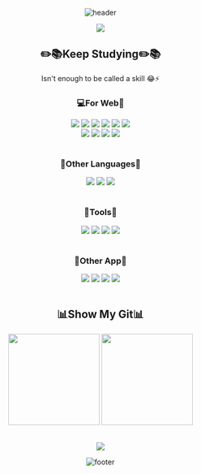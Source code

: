 <div align="center">
  
![header](https://capsule-render.vercel.app/api?type=waving&color=gradient&height=230&section=header&text=Hi%20I'm%20YeChan!&fontAlign=50&fontAlignY=45&fontSize=70&fontColor=000000&desc=Studying%20for%20become%20Full%20Stack%20Dev&descAlignY=20&descAlign=65)


  
<a href="#" target="_blank">
  <img src="https://img.shields.io/badge/-ssy01077@gmail.com-EA4335?style=for-the-badge&logo=Gmail&logoColor=ffffff"/>
</a><br/>


## :pencil2::books:Keep Studying:pencil2::books:
Isn't enough to be called a skill :joy::zap:
  
### :computer:For Web:page_facing_up:
<a href="#" target="_blank"><img src="https://img.shields.io/badge/-HTML5-F05032?style=for-the-badge&logo=html5&logoColor=ffffff"/></a>
<a href="#" target="_blank"><img src="https://img.shields.io/badge/-CSS-92FE9D?style=for-the-badge&logo=css3&logoColor=ffffff"/></a>
<a href="#" target="_blank"><img src="https://img.shields.io/badge/-Thymeleaf-005F0F?style=for-the-badge&logo=Thymeleaf&logoColor=ffffff"/></a>
<a href="#" target="_blank"><img src="https://img.shields.io/badge/-React-61DAFB?style=for-the-badge&logo=React&logoColor=ffffff"/></a>
<a href="#" target="_blank"><img src="https://img.shields.io/badge/-Bulma-00D1B2?style=for-the-badge&logo=Bulma&logoColor=ffffff"/></a>
<a href="#" target="_blank"><img src="https://img.shields.io/badge/-Bootstrap-7952B3?style=for-the-badge&logo=Bootstrap&logoColor=ffffff"/></a></br>
<a href="#" target="_blank"><img src="https://img.shields.io/badge/-Java-007396?style=for-the-badge&logo=java&logoColor=ffffff"/></a>
<a href="#" target="_blank"><img src="https://img.shields.io/badge/-Java Script-F7DF1E?style=for-the-badge&logo=javascript&logoColor=ffffff"/></a>
<a href="#" target="_blank"><img src="https://img.shields.io/badge/-Spring-6DB33F?style=for-the-badge&logo=spring&logoColor=ffffff"/></a>
<a href="#" target="_blank"><img src="https://img.shields.io/badge/-MySQL-4479A1?style=for-the-badge&logo=MySQL&logoColor=ffffff"/></a><br/><br/>

### :blue_book:Other Languages:blue_book:
<a href="#" target="_blank"><img src="https://img.shields.io/badge/-Python-3776AB?style=for-the-badge&logo=python&logoColor=ffffff"/></a>
<a href="#" target="_blank"><img src="https://img.shields.io/badge/-C-A8B9CC?style=for-the-badge&logo=c&logoColor=ffffff"/></a>
<a href="#" target="_blank"><img src="https://img.shields.io/badge/-C++-00599C?style=for-the-badge&logo=c%2B%2B&logoColor=ffffff"/></a><br/><br/>

### :wrench:Tools:wrench:
<a href="#" target="_blank"><img src="https://img.shields.io/badge/-IntelliJ IDEA-000000?style=for-the-badge&logo=intellijidea&logoColor=ffffff"/></a>
<a href="#" target="_blank"><img src="https://img.shields.io/badge/-PyCharm-000000?style=for-the-badge&logo=PyCharm&logoColor=ffffff"/></a>
<a href="#" target="_blank"><img src="https://img.shields.io/badge/-Visual Studio Code-007ACC?style=for-the-badge&logo=VisualStudioCode&logoColor=ffffff"/></a>
<a href="#" target="_blank"><img src="https://img.shields.io/badge/-Eclipse IDE-2C2255?style=for-the-badge&logo=EclipseIDE&logoColor=ffffff"/></a><br/><br/>

### :notebook_with_decorative_cover:Other App:notebook_with_decorative_cover:
<a href="#" target="_blank"><img src="https://img.shields.io/badge/-Git-F05032?style=for-the-badge&logo=git&logoColor=ffffff"/></a>
<a href="#" target="_blank"><img src="https://img.shields.io/badge/-Source Tree-0052CC?style=for-the-badge&logo=Sourcetree&logoColor=ffffff"/></a>
<a href="#" target="_blank"><img src="https://img.shields.io/badge/-Notion-000000?style=for-the-badge&logo=Notion&logoColor=ffffff"/></a>
<a href="#" target="_blank"><img src="https://img.shields.io/badge/-Virtual Box-183A61?style=for-the-badge&logo=VirtualBox&logoColor=ffffff"/></a><br/><br/>

## :bar_chart:Show My Git:bar_chart:
<p>
  <img height="180em" src="https://github-readme-stats.vercel.app/api?username=YeChanKim98&show_icons=true&include_all_commits=true&bg_color=30,2c3e50,3498db&title_color=fff&text_color=fff">
  <img height="180em" src="https://github-readme-stats.vercel.app/api/top-langs/?username=YeChanKim98&layout=compact&bg_color=30,2c3e50,3498db&title_color=fff&text_color=fff">
</p><br/>

  <img src="https://hits.seeyoufarm.com/api/count/incr/badge.svg?url=https%3A%2F%2Fgithub.com%2FYeChanKim98&count_bg=%233498db&title_bg=%232c3e50&icon=github.svg&icon_color=%23EBE7E7&title=Hits&edge_flat=false"/>


![footer](https://capsule-render.vercel.app/api?section=footer&type=waving)

</div>
<!--
3498DB to 2C3E50
**YeChanKim98/YeChanKim98** is a ✨ _special_ ✨ repository because its `README.md` (this file) appears on your GitHub profile.
<a href="#" target="_blank"><img src="https://img.shields.io/badge/-HTML5-F05032?style=for-the-badge&logo=html5&logoColor=ffffff"/></a>
<a href="#" target="_blank"><img src="https://img.shields.io/badge/-HTML5-F05032?style=for-the-badge&logo=html5&logoColor=ffffff"/></a>
Here are some ideas to get you started:

- 🔭 I’m currently working on ...
- 🌱 I’m currently learning ...
- 👯 I’m looking to collaborate on ...
- 🤔 I’m looking for help with ...
- 💬 Ask me about ...
- 📫 How to reach me: ...
- 😄 Pronouns: ...
- ⚡ Fun fact: ...
-->
